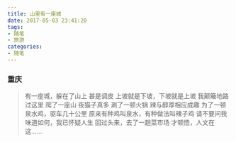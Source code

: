 ```yaml
---
title: 山里有一座城
date: 2017-05-03 23:41:20
tags:
- 随笔
- 旅游
categories:
- 随笔
---
```

### 重庆
> 有一座城，躲在了山上
> 甚是调皮
> 上坡就是下坡，下坡就是上坡
> 我颠簸地路过这里
> 爬了一座山
> 夜猫子真多
> 涮了一顿火锅
> 辣与醇厚相应成趣
> 为了一顿泉水鸡，驱车几十公里
> 原来有种鸡叫泉水，有种做法叫辣子鸡
> 请不要问我味道如何，我已怀疑人生
> 回过头来，去了一趟菜市场
> 才顿悟，人文在这……